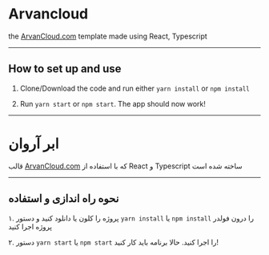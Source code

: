 # Arvancloud
the [ArvanCloud.com](https://arvancloud.com) template made using React, Typescript

---

## How to set up and use

1. Clone/Download the code and run either `yarn install` or `npm install`

2. Run `yarn start` or `npm start`. The app should now work!

---

# ابر آروان
قالب [ArvanCloud.com](https://arvancloud.com) که با استفاده از React و Typescript ساخته شده است

---

## نحوه راه اندازی و استفاده

۱. پروژه را کلون یا دانلود کنید و دستور `yarn install` یا `npm install` را درون فولدر پروژه اجرا کنید

۲. دستور `yarn start` یا `npm start` را اجرا کنید. حالا برنامه باید کار کنید!

